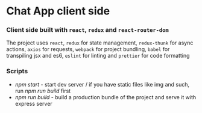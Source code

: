 # Chat App client side

### Client side built with `react`, `redux` and `react-router-dom`

The project uses `react`, `redux` for state management, `redux-thunk` for async actions, `axios` for requests, `webpack` for project bundling, `babel` for transpiling jsx and es6, `eslint` for linting and `prettier` for code formatting

### Scripts
- _npm start_ - start dev server / if you have static files like img and such, run _npm run build_ first
- _npm run build_ - build a production bundle of the project and serve it with express server